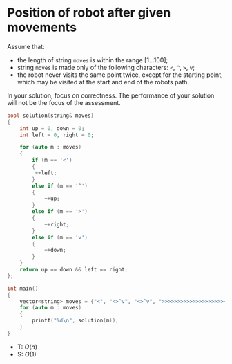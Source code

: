 # Position of robot after given movements

Assume that:

- the length of string `moves` is within the range [1...100];
- string `moves` is made only of the following characters: `<`, `^`, `>`, `v`;
- the robot never visits the same point twice, except for the starting point, which may be visited at the start and end of the robots path.

In your solution, focus on correctness. The performance of your solution will not be the focus of the assessment.

```cpp
bool solution(string& moves)
{
    int up = 0, down = 0;
    int left = 0, right = 0;

    for (auto m : moves)
    {
        if (m == '<')
        {
         ++left;
        }
        else if (m == '^')
        {
            ++up;
        }
        else if (m == '>')
        {
            ++right;
        }
        else if (m == 'v')
        {
            ++down;
        }
    }
    return up == down && left == right;
};

int main()
{
    vector<string> moves = {"<", "<>^v", "<>^v", ">>>>>>>>>>>>>>>>>>>><<"};
    for (auto m : moves)
    {
        printf("%d\n", solution(m));
    }
}
```

- T: $O(n)$
- S: $O(1)$
